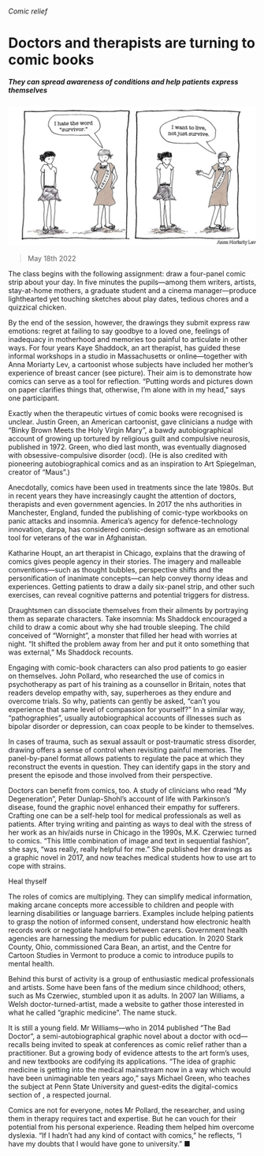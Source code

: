 ###### Comic relief

# Doctors and therapists are turning to comic books 

##### They can spread awareness of conditions and help patients express themselves 

![image](images/20220521_CUP005.jpg) 

> May 18th 2022 

The class begins with the following assignment: draw a four-panel comic strip about your day. In five minutes the pupils—among them writers, artists, stay-at-home mothers, a graduate student and a cinema manager—produce lighthearted yet touching sketches about play dates, tedious chores and a quizzical chicken. 

By the end of the session, however, the drawings they submit express raw emotions: regret at failing to say goodbye to a loved one, feelings of inadequacy in motherhood and memories too painful to articulate in other ways. For four years Kaye Shaddock, an art therapist, has guided these informal workshops in a studio in Massachusetts or online—together with Anna Moriarty Lev, a cartoonist whose subjects have included her mother’s experience of breast cancer (see picture). Their aim is to demonstrate how comics can serve as a tool for reflection. “Putting words and pictures down on paper clarifies things that, otherwise, I’m alone with in my head,” says one participant.

Exactly when the therapeutic virtues of comic books were recognised is unclear. Justin Green, an American cartoonist, gave clinicians a nudge with “Binky Brown Meets the Holy Virgin Mary”, a bawdy autobiographical account of growing up tortured by religious guilt and compulsive neurosis, published in 1972. Green, who died last month, was eventually diagnosed with obsessive-compulsive disorder (ocd). (He is also credited with pioneering autobiographical comics and as an inspiration to Art Spiegelman, creator of “Maus”.)

Anecdotally, comics have been used in treatments since the late 1980s. But in recent years they have increasingly caught the attention of doctors, therapists and even government agencies. In 2017 the nhs authorities in Manchester, England, funded the publishing of comic-type workbooks on panic attacks and insomnia. America’s agency for defence-technology innovation, darpa, has considered comic-design software as an emotional tool for veterans of the war in Afghanistan.

Katharine Houpt, an art therapist in Chicago, explains that the drawing of comics gives people agency in their stories. The imagery and malleable conventions—such as thought bubbles, perspective shifts and the personification of inanimate concepts—can help convey thorny ideas and experiences. Getting patients to draw a daily six-panel strip, and other such exercises, can reveal cognitive patterns and potential triggers for distress.

Draughtsmen can dissociate themselves from their ailments by portraying them as separate characters. Take insomnia: Ms Shaddock encouraged a child to draw a comic about why she had trouble sleeping. The child conceived of “Wornight”, a monster that filled her head with worries at night. “It shifted the problem away from her and put it onto something that was external,” Ms Shaddock recounts.

Engaging with comic-book characters can also prod patients to go easier on themselves. John Pollard, who researched the use of comics in psychotherapy as part of his training as a counsellor in Britain, notes that readers develop empathy with, say, superheroes as they endure and overcome trials. So why, patients can gently be asked, “can’t you experience that same level of compassion for yourself?” In a similar way, “pathographies”, usually autobiographical accounts of illnesses such as bipolar disorder or depression, can coax people to be kinder to themselves.

In cases of trauma, such as sexual assault or post-traumatic stress disorder, drawing offers a sense of control when revisiting painful memories. The panel-by-panel format allows patients to regulate the pace at which they reconstruct the events in question. They can identify gaps in the story and present the episode and those involved from their perspective. 

Doctors can benefit from comics, too. A study of clinicians who read “My Degeneration”, Peter Dunlap-Shohl’s account of life with Parkinson’s disease, found the graphic novel enhanced their empathy for sufferers. Crafting one can be a self-help tool for medical professionals as well as patients. After trying writing and painting as ways to deal with the stress of her work as an hiv/aids nurse in Chicago in the 1990s, M.K. Czerwiec turned to comics. “This little combination of image and text in sequential fashion”, she says, “was really, really helpful for me.” She published her drawings as a graphic novel in 2017, and now teaches medical students how to use art to cope with strains.

Heal thyself

The roles of comics are multiplying. They can simplify medical information, making arcane concepts more accessible to children and people with learning disabilities or language barriers. Examples include helping patients to grasp the notion of informed consent, understand how electronic health records work or negotiate handovers between carers. Government health agencies are harnessing the medium for public education. In 2020 Stark County, Ohio, commissioned Cara Bean, an artist, and the Centre for Cartoon Studies in Vermont to produce a comic to introduce pupils to mental health.

Behind this burst of activity is a group of enthusiastic medical professionals and artists. Some have been fans of the medium since childhood; others, such as Ms Czerwiec, stumbled upon it as adults. In 2007 Ian Williams, a Welsh doctor-turned-artist, made a website to gather those interested in what he called “graphic medicine”. The name stuck.

It is still a young field. Mr Williams—who in 2014 published “The Bad Doctor”, a semi-autobiographical graphic novel about a doctor with ocd—recalls being invited to speak at conferences as comic relief rather than a practitioner. But a growing body of evidence attests to the art form’s uses, and new textbooks are codifying its applications. “The idea of graphic medicine is getting into the medical mainstream now in a way which would have been unimaginable ten years ago,” says Michael Green, who teaches the subject at Penn State University and guest-edits the digital-comics section of , a respected journal.

Comics are not for everyone, notes Mr Pollard, the researcher, and using them in therapy requires tact and expertise. But he can vouch for their potential from his personal experience. Reading them helped him overcome dyslexia. “If I hadn’t had any kind of contact with comics,” he reflects, “I have my doubts that I would have gone to university.” ■

